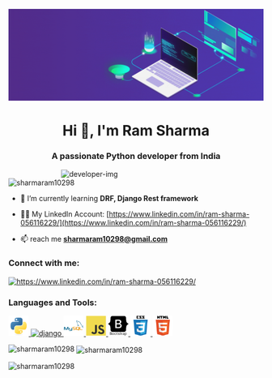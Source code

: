 ![logo](https://github.com/sharmaram10298/sharmaram10298/blob/main/sharma.gif)
<h1 align="center">Hi 👋, I'm Ram Sharma</h1>
<h3 align="center">A passionate  Python developer from India</h3>

<img align="right" alt="developer-img" width="400" src="https://camo.githubusercontent.com/5ddf73ad3a205111cf8c686f687fc216c2946a75005718c8da5b837ad9de78c9/68747470733a2f2f7468756d62732e6766796361742e636f6d2f4576696c4e657874446576696c666973682d736d616c6c2e676966">

<p align="left"> <img src="https://komarev.com/ghpvc/?username=sharmaram10298&label=Profile%20views&color=0e75b6&style=flat" alt="sharmaram10298" /> </p>

- 🌱 I’m currently learning **DRF, Django Rest framework**

- 👨‍💻 My LinkedIn Account: [https://www.linkedin.com/in/ram-sharma-056116229/](https://www.linkedin.com/in/ram-sharma-056116229/)

- 📫  reach me **sharmaram10298@gmail.com**

<h3 align="left">Connect with me:</h3>
<p align="left">
<a href="https://linkedin.com/in/https://www.linkedin.com/in/ram-sharma-056116229/" target="blank"><img align="center" src="https://raw.githubusercontent.com/rahuldkjain/github-profile-readme-generator/master/src/images/icons/Social/linked-in-alt.svg" alt="https://www.linkedin.com/in/ram-sharma-056116229/" height="30" width="40" /></a>
</p>

<h3 align="left">Languages and Tools:</h3>
<p align="left"><a href="https://www.python.org" target="_blank" rel="noreferrer"> <img src="https://raw.githubusercontent.com/devicons/devicon/master/icons/python/python-original.svg" alt="python" width="40" height="40"/> </a> <a href="https://www.djangoproject.com/" target="_blank" rel="noreferrer"> <img src="https://cdn.worldvectorlogo.com/logos/django.svg" alt="django" width="40" height="40"/> </a> <a href="https://www.mysql.com/" target="_blank" rel="noreferrer"> <img src="https://raw.githubusercontent.com/devicons/devicon/master/icons/mysql/mysql-original-wordmark.svg" alt="mysql" width="40" height="40"/> </a> <a href="https://developer.mozilla.org/en-US/docs/Web/JavaScript" target="_blank" rel="noreferrer"> <img src="https://raw.githubusercontent.com/devicons/devicon/master/icons/javascript/javascript-original.svg" alt="javascript" width="40" height="40"/> </a>
  <a href="https://getbootstrap.com" target="_blank" rel="noreferrer"> <img src="https://raw.githubusercontent.com/devicons/devicon/master/icons/bootstrap/bootstrap-plain-wordmark.svg" alt="bootstrap" width="40" height="40"/> </a> <a href="https://www.w3schools.com/css/" target="_blank" rel="noreferrer"> <img src="https://raw.githubusercontent.com/devicons/devicon/master/icons/css3/css3-original-wordmark.svg" alt="css3" width="40" height="40"/> </a>  <a href="https://www.w3.org/html/" target="_blank" rel="noreferrer"> <img src="https://raw.githubusercontent.com/devicons/devicon/master/icons/html5/html5-original-wordmark.svg" alt="html5" width="40" height="40"/> </a>    </p>

<p><img align="left" src="https://github-readme-stats.vercel.app/api/top-langs?username=sharmaram10298&show_icons=true&locale=en&layout=compact" alt="sharmaram10298" /></p>

<p>&nbsp;<img align="center" src="https://github-readme-stats.vercel.app/api?username=sharmaram10298&show_icons=true&locale=en" alt="sharmaram10298" /></p>

<p><img align="center" src="https://github-readme-streak-stats.herokuapp.com/?user=sharmaram10298&" alt="sharmaram10298" /></p>
